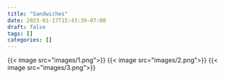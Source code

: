 ```yaml
---
title: "Sandwiches"
date: 2023-01-17T15:43:39-07:00
draft: false
tags: []
categories: []
---
```


{{< image src="images/1.png">}}
{{< image src="images/2.png">}}
{{< image src="images/3.png">}}